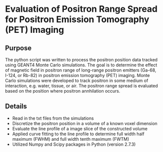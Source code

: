 Evaluation of Positron Range Spread for Positron Emission Tomography (PET) Imaging
===================================================================================================

Purpose
-------------------
The python script was written to process the positron position data tracked using GEANT4 Monte Carlo simulations.
The goal is to determine the effect of magnetic field in positron range of long-range positron emitters (Ga-68, I-124, or Rb-82) in positron emission tomography (PET) imaging.
Monte Carlo simulations were developed to track positron in some medium of interaction, e.g. water, tissue, or air.
The positron range spread is evaluated based on the position where positron annhilation occurs.


Details
--------------------
- Read in the txt files from the simulations
- Discretize the positron position in a volume of a known voxel dimension
- Evaluate the line profile of a image slice of the constructed volume
- Applied curve fitting to the line profile to determine full width half maximum (FWHM) and full width tenth maximum (FWTM)
- Utilized Numpy and Scipy packages in Python (version 2.7.3)












